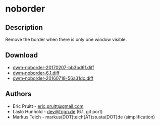 noborder
========

Description
-----------

Remove the border when there is only one window visible.

Download
--------

* [dwm-noborder-20170207-bb3bd6f.diff](dwm-noborder-20170207-bb3bd6f.diff)
* [dwm-noborder-6.1.diff](dwm-noborder-6.1.diff)
* [dwm-noborder-20160718-56a31dc.diff](dwm-noborder-20160718-56a31dc.diff)

Authors
-------

* Eric Pruitt - <eric.pruitt@gmail.com>
* Laslo Hunhold - <dev@frign.de> (6.1, git port)
* Markus Teich - markus(DOT)teich(AT)stusta(DOT)de (simplification)
